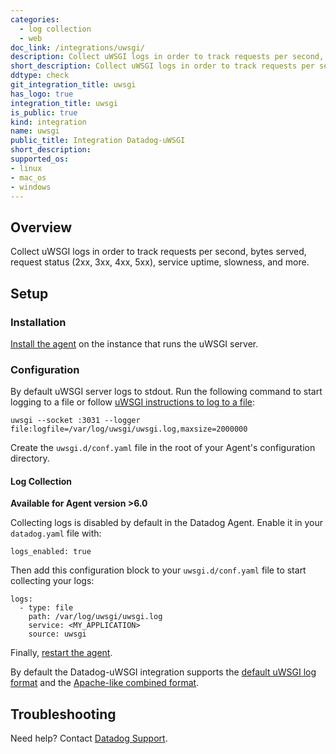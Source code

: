 ```yaml
---
categories:
  - log collection
  - web
doc_link: /integrations/uwsgi/
description: Collect uWSGI logs in order to track requests per second, bytes served, request status, and more.
short_description: Collect uWSGI logs in order to track requests per second, bytes served, request status, and more.
ddtype: check
git_integration_title: uwsgi
has_logo: true
integration_title: uwsgi
is_public: true
kind: integration
name: uwsgi
public_title: Integration Datadog-uWSGI
short_description:
supported_os:
- linux
- mac_os
- windows
---
```


## Overview

Collect uWSGI logs in order to track requests per second, bytes served, request status (2xx, 3xx, 4xx, 5xx), service uptime, slowness, and more.

## Setup

### Installation

[Install the agent][1] on the instance that runs the uWSGI server.

### Configuration

By default uWSGI server logs to stdout. Run the following command to start logging to a file or follow [uWSGI instructions to log to a file][2]:

```
uwsgi --socket :3031 --logger file:logfile=/var/log/uwsgi/uwsgi.log,maxsize=2000000
```

Create the `uwsgi.d/conf.yaml` file in the root of your Agent's configuration directory.

#### Log Collection

**Available for Agent version >6.0**

Collecting logs is disabled by default in the Datadog Agent. Enable it in your `datadog.yaml` file with:

```
logs_enabled: true
```

Then add this configuration block to your `uwsgi.d/conf.yaml` file to start collecting your logs:

```
logs:
  - type: file
    path: /var/log/uwsgi/uwsgi.log
    service: <MY_APPLICATION>
    source: uwsgi
```

Finally, [restart the agent][3].

By default the Datadog-uWSGI integration supports the [default uWSGI log format][4] and the [Apache-like combined format][5].

## Troubleshooting

Need help? Contact [Datadog Support][6].

[1]: https://app.datadoghq.com/account/settings#agent
[2]: https://uwsgi-docs.readthedocs.io/en/latest/Logging.html#logging-to-files
[3]: /agent/guide/agent-commands/#start-stop-restart-the-agent
[4]: https://uwsgi-docs.readthedocs.io/en/latest/LogFormat.html#uwsgi-default-logging
[5]: https://uwsgi-docs.readthedocs.io/en/latest/LogFormat.html#apache-style-combined-request-logging
[6]: /help
